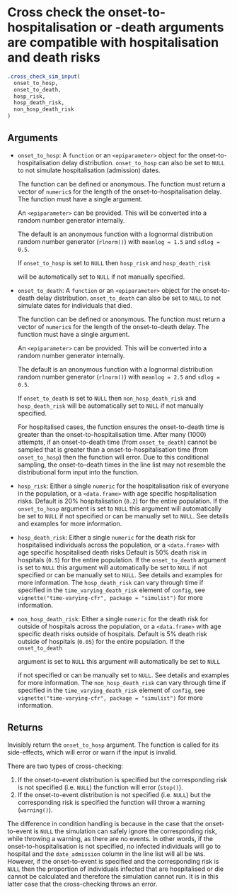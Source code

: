 # Cross check the onset-to-hospitalisation or -death arguments are compatible with hospitalisation and death risks

```r
.cross_check_sim_input(
  onset_to_hosp,
  onset_to_death,
  hosp_risk,
  hosp_death_risk,
  non_hosp_death_risk
)
```

## Arguments

- `onset_to_hosp`: A `function` or an `<epiparameter>` object for the onset-to-hospitalisation delay distribution. `onset_to_hosp` can also be set to `NULL` to not simulate hospitalisation (admission) dates.
    
    The function can be defined or anonymous. The function must return a vector of `numeric`s for the length of the onset-to-hospitalisation delay. The function must have a single argument.
    
    An `<epiparameter>` can be provided. This will be converted into a random number generator internally.
    
    The default is an anonymous function with a lognormal distribution random number generator (`rlnorm()`) with `meanlog = 1.5` and `sdlog = 0.5`.
    
    If `onset_to_hosp` is set to `NULL` then `hosp_risk` and `hosp_death_risk`
    
    will be automatically set to `NULL` if not manually specified.
- `onset_to_death`: A `function` or an `<epiparameter>` object for the onset-to-death delay distribution. `onset_to_death` can also be set to `NULL` to not simulate dates for individuals that died.
    
    The function can be defined or anonymous. The function must return a vector of `numeric`s for the length of the onset-to-death delay. The function must have a single argument.
    
    An `<epiparameter>` can be provided. This will be converted into a random number generator internally.
    
    The default is an anonymous function with a lognormal distribution random number generator (`rlnorm()`) with `meanlog = 2.5` and `sdlog = 0.5`.
    
    If `onset_to_death` is set to `NULL` then `non_hosp_death_risk` and `hosp_death_risk` will be automatically set to `NULL` if not manually specified.
    
    For hospitalised cases, the function ensures the onset-to-death time is greater than the onset-to-hospitalisation time. After many (1000) attempts, if an onset-to-death time (from `onset_to_death`) cannot be sampled that is greater than a onset-to-hospitalisation time (from `onset_to_hosp`) then the function will error. Due to this conditional sampling, the onset-to-death times in the line list may not resemble the distributional form input into the function.
- `hosp_risk`: Either a single `numeric` for the hospitalisation risk of everyone in the population, or a `<data.frame>` with age specific hospitalisation risks. Default is 20% hospitalisation (`0.2`) for the entire population. If the `onset_to_hosp` argument is set to `NULL` this argument will automatically be set to `NULL` if not specified or can be manually set to `NULL`. See details and examples for more information.
- `hosp_death_risk`: Either a single `numeric` for the death risk for hospitalised individuals across the population, or a `<data.frame>` with age specific hospitalised death risks Default is 50% death risk in hospitals (`0.5`) for the entire population. If the `onset_to_death` argument is set to `NULL` this argument will automatically be set to `NULL` if not specified or can be manually set to `NULL`. See details and examples for more information. The `hosp_death_risk` can vary through time if specified in the `time_varying_death_risk` element of `config`, see `vignette("time-varying-cfr", package = "simulist")` for more information.
- `non_hosp_death_risk`: Either a single `numeric` for the death risk for outside of hospitals across the population, or a `<data.frame>` with age specific death risks outside of hospitals. Default is 5% death risk outside of hospitals (`0.05`) for the entire population. If the `onset_to_death`
    
    argument is set to `NULL` this argument will automatically be set to `NULL`
    
    if not specified or can be manually set to `NULL`. See details and examples for more information. The `non_hosp_death_risk` can vary through time if specified in the `time_varying_death_risk` element of `config`, see `vignette("time-varying-cfr", package = "simulist")` for more information.

## Returns

Invisibly return the `onset_to_hosp` argument. The function is called for its side-effects, which will error or warn if the input is invalid.

There are two types of cross-checking:

1. If the onset-to-event distribution is specified but the corresponding risk is not specified (i.e. `NULL`) the function will error (`stop()`).
2. If the onset-to-event distribution is not specified (i.e. `NULL`) but the corresponding risk is specified the function will throw a warning (`warning()`).

The difference in condition handling is because in the case that the onset-to-event is `NULL` the simulation can safely ignore the corresponding risk, while throwing a warning, as there are no events. In other words, if the onset-to-hospitalisation is not specified, no infected individuals will go to hospital and the `date_admission` column in the line list will all be `NA`s. However, if the onset-to-event is specified and the corresponding risk is `NULL` then the proportion of individuals infected that are hospitalised or die cannot be calculated and therefore the simulation cannot run. It is in this latter case that the cross-checking throws an error.
